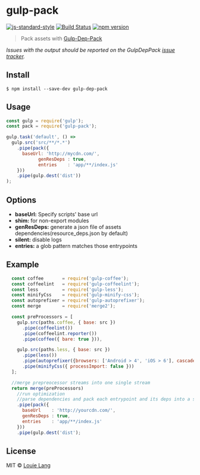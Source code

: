 # gulp-pack 
[![js-standard-style](https://img.shields.io/badge/code%20style-standard-brightgreen.svg?style=flat-square)](https://github.com/cainiaokan/gulp-pack) [![Build Status](https://travis-ci.org/cainiaokan/gulp-pack.svg?branch=master)](https://travis-ci.org/cainiaokan/gulp-pack) [![npm version](https://img.shields.io/npm/v/gulp-dep-pack.svg?style=flat-square)](https://www.npmjs.com/package/gulp-dep-pack)

> Pack assets with [Gulp-Dep-Pack](https://github.com/cainiaokan/gulp-pack)

*Issues with the output should be reported on the GulpDepPack [issue tracker](https://github.com/cainiaokan/gulp-pack/issues).*

## Install
```
$ npm install --save-dev gulp-dep-pack
```

## Usage

```js
const gulp = require('gulp');
const pack = require('gulp-pack');

gulp.task('default', () =>
  gulp.src('src/**/*.*')
    .pipe(pack({
      baseUrl: 'http://mycdn.com/',
            genResDeps : true,
            entries    : 'app/**/index.js'
    }))
    .pipe(gulp.dest('dist'))
);
```

## Options

* __baseUrl:__ 
    Specify scripts' base url
* __shim:__
    for non-export modules
* __genResDeps:__
    generate a json file of assets dependencies(resource_deps.json by default)
* __silent:__
    disable logs
* __entries:__
    a glob pattern matches those entrypoints

## Example
```js
  const coffee       = require('gulp-coffee');
  const coffeelint   = require('gulp-coffeelint');
  const less         = require('gulp-less');
  const minifyCss    = require('gulp-minify-css');
  const autoprefixer = require('gulp-autoprefixer');
  const merge        = require('merge2');

  const preProcessors = [
    gulp.src(paths.coffee, { base: src })
      .pipe(coffeelint())
      .pipe(coffeelint.reporter())
      .pipe(coffee({ bare: true })),

    gulp.src(paths.less, { base: src })
      .pipe(less())
      .pipe(autoprefixer({browsers: ['Android > 4', 'iOS > 6'], cascade: false}))
      .pipe(minifyCss({ processImport: false }))
  ];

  //merge prepreocessor streams into one single stream
  return merge(preProcessors)
    //run optimization
    //parse dependencies and pack each entrypoint and its deps into a single file
    .pipe(pack({
      baseUrl    : 'http://yourcdn.com/',
      genResDeps : true,
      entries    : 'app/**/index.js'
    }))
    .pipe(gulp.dest('dist');
```
## License

MIT © [Louie Lang](https://github.com/cainiaokan)


